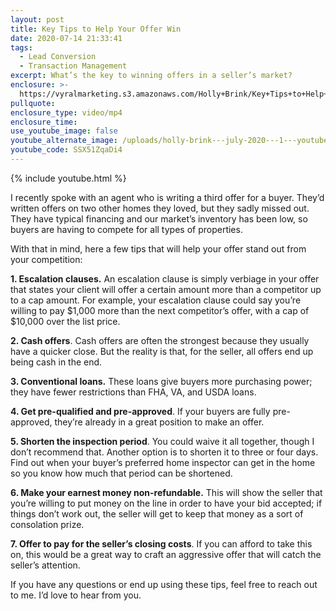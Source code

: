 ```yaml
---
layout: post
title: Key Tips to Help Your Offer Win
date: 2020-07-14 21:33:41
tags:
  - Lead Conversion
  - Transaction Management
excerpt: What’s the key to winning offers in a seller’s market?
enclosure: >-
  https://vyralmarketing.s3.amazonaws.com/Holly+Brink/Key+Tips+to+Help+Your+Offer+Win.mp4
pullquote:
enclosure_type: video/mp4
enclosure_time:
use_youtube_image: false
youtube_alternate_image: /uploads/holly-brink---july-2020---1---youtube.jpg
youtube_code: SSX51ZqaDi4
---
```


{% include youtube.html %}

I recently spoke with an agent who is writing a third offer for a buyer. They’d written offers on two other homes they loved, but they sadly missed out. They have typical financing and our market’s inventory has been low, so buyers are having to compete for all types of properties.

With that in mind, here a few tips that will help your offer stand out from your competition:

**1\. Escalation clauses.** An escalation clause is simply verbiage in your offer that states your client will offer a certain amount more than a competitor up to a cap amount. For example, your escalation clause could say you’re willing to pay $1,000 more than the next competitor’s offer, with a cap of $10,000 over the list price.

**2\. Cash offers**. Cash offers are often the strongest because they usually have a quicker close. But the reality is that, for the seller, all offers end up being cash in the end.

**3\. Conventional loans.** These loans give buyers more purchasing power; they have fewer restrictions than FHA, VA, and USDA loans.&nbsp;

**4\. Get pre-qualified and pre-approved**. If your buyers are fully pre-approved, they’re already in a great position to make an offer.

**5\. Shorten the inspection period**. You could waive it all together, though I don’t recommend that. Another option is to shorten it to three or four days. Find out when your buyer’s preferred home inspector can get in the home so you know how much that period can be shortened.&nbsp;

**6\. Make your earnest money non-refundable.** This will show the seller that you’re willing to put money on the line in order to have your bid accepted; if things don’t work out, the seller will get to keep that money as a sort of consolation prize.&nbsp;

**7\. Offer to pay for the seller’s closing costs**. If you can afford to take this on, this would be a great way to craft an aggressive offer that will catch the seller’s attention.

If you have any questions or end up using these tips, feel free to reach out to me. I’d love to hear from you.